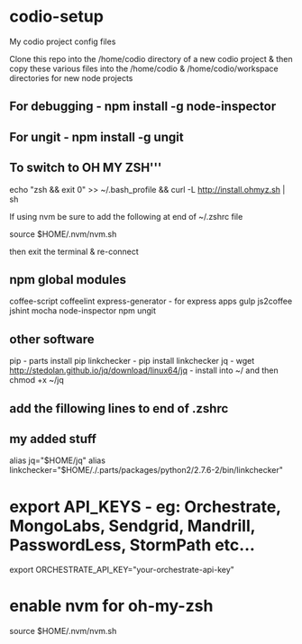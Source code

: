 codio-setup
===========

My codio project config files

Clone this repo into the /home/codio directory of a new codio project & then copy these various files into the /home/codio & /home/codio/workspace directories for new node projects

For debugging - npm install -g node-inspector
---------------------------------------------

For ungit - npm install -g ungit
--------------------------------

To switch to OH MY ZSH'''
-------------------------

echo "zsh && exit 0" >> ~/.bash_profile &&  curl -L http://install.ohmyz.sh | sh 

If using nvm be sure to add the following at end of ~/.zshrc file

source $HOME/.nvm/nvm.sh

then exit the terminal & re-connect


npm global modules
------------------
coffee-script
coffeelint
express-generator - for express apps
gulp
js2coffee
jshint
mocha
node-inspector
npm
ungit


other software
--------------
pip - parts install pip
linkchecker - pip install linkchecker
jq - wget http://stedolan.github.io/jq/download/linux64/jq - install into ~/ and then chmod +x ~/jq


add the fillowing lines to end of .zshrc
----------------------------------------
## my added stuff
alias jq="$HOME/jq"
alias linkchecker="$HOME/./.parts/packages/python2/2.7.6-2/bin/linkchecker"

# export API_KEYS - eg: Orchestrate, MongoLabs, Sendgrid, Mandrill, PasswordLess, StormPath etc...
export ORCHESTRATE_API_KEY="your-orchestrate-api-key"

# enable nvm for oh-my-zsh
source $HOME/.nvm/nvm.sh


                            
